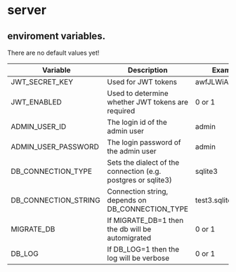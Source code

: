 # server

## enviroment variables.

There are no default values yet!

| Variable | Description | Example |
| -------- | ----------- | ------- |
| JWT_SECRET_KEY | Used for JWT tokens | awfJLWiAFIJWALF |
| JWT_ENABLED | Used to determine whether JWT tokens are required | 0 or 1|
| ADMIN_USER_ID | The login id of the admin user | admin |
| ADMIN_USER_PASSWORD | The login password of the admin user | admin |
| DB_CONNECTION_TYPE | Sets the dialect of the connection (e.g. postgres or sqlite3) | sqlite3 |
| DB_CONNECTION_STRING | Connection string, depends on DB_CONNECTION_TYPE | test3.sqlite |
| MIGRATE_DB | If MIGRATE_DB=1 then the db will be automigrated | 0 or 1 |
| DB_LOG | If DB_LOG=1 then the log will be verbose | 0 or 1 |

